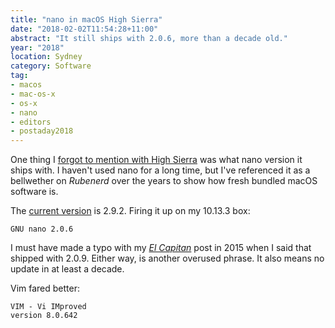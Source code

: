 ```yaml
---
title: "nano in macOS High Sierra"
date: "2018-02-02T11:54:28+11:00"
abstract: "It still ships with 2.0.6, more than a decade old."
year: "2018"
location: Sydney
category: Software
tag:
- macos
- mac-os-x
- os-x
- nano
- editors
- postaday2018
---
```

One thing I [forgot to mention with High Sierra] was what nano version it ships with. I haven't used nano for a long time, but I've referenced it as a bellwether on *Rubenerd* over the years to show how fresh bundled macOS software is.

The [current version] is 2.9.2. Firing it up on my 10.13.3 box:

    GNU nano 2.0.6

I must have made a typo with my *[El Capitan]* post in 2015 when I said that shipped with 2.0.9. Either way, is another overused phrase. It also means no update in at least a decade.

Vim fared better:

    VIM - Vi IMproved
    version 8.0.642

[El Capitan]: https://rubenerd.com/os-x-el-capitan/
[forgot to mention with High Sierra]: https://rubenerd.com/high-sierra-ui-bugs/
[current version]: https://www.nano-editor.org/

